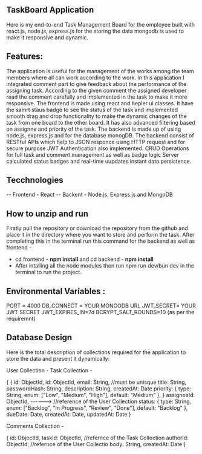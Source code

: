 ## TaskBoard Application

Here is my end-to-end Task Management Board for the employee built with react.js, node.js, express.js
for the storing the data mongodb is used to make it responsive and dynamic.

## Features:

The application is useful for the management of the works among the team members where all can work according to the work. In this application I integrated comment part to give feedback about the performance of the assigning task. According to the given comment the assigned developer read the comment carefully and implemented in the task to make it more responsive. The frontend is made using react and hepler ui classes. It have the samrt staus badge to see the status of the task and implemented smooth drag and drop functionality to make the dynamic changes of the task from one board to the other board. It has also advanced filtering based on assignne and priority of the task. The backend is made up of using node.js, express.js and for the database monogDB. The backend consist of RESTful APIs which help to JSON responce using HTTP request and for secure purpose JWT Authentication also implemented. CRUD Operations for  full task and comment management as well as badge logic Server calculated status badges and real-time uupdates  instant data persistence.

## Tecchnologies
-- Frontend - React
-- Backent - Node.js, Express.js and MongoDB

## How to unzip and run

Firstly pull the repository or download the repository from the github and place it in the directory 
where you want to store and perform the task. After completing this in the terminal run this command 
for the backend as well as frontend - 

- cd frontend - **npm install** and cd backend -  **npm install**
- After intalling all the node modules then run npm run dev/bun dev in the terminal to run the project.

## Environmental Variables :

PORT = 4000
DB_CONNECT = YOUR MONGODB URL
JWT_SECRET= YOUR JWT SECRET
JWT_EXPIRES_IN=7d
BCRYPT_SALT_ROUNDS=10 (as per the requiremnt)

## Database Design

Here is the total description of collections required for the application to store the data and present it dynamically:

User Collection -                                        Task Collection - 

{                                                        {
  id: ObjectId,                                            id: ObjectId,
  email: String,   //must be unisque                       title: String,       
  passwordHash: String,                                    description: String,
  createdAt: Date                                          priority: { type: String, enum: ["Low", "Medium", "High"], default: "Medium" },
}                                                          assigneeId: ObjectId,       ------>                                 //reference of the User Collection
                                                           status: { type: String, enum: ["Backlog", "In Progress", "Review", "Done"], default: "Backlog" },
                                                           dueDate: Date,
                                                           createdAt: Date,
                                                           updatedAt: Date
                                                        }


  Comments Collection - 

  {
      id: ObjectId,
      taskId: ObjectId,    //refernce of the Task Collection
      authorId: ObjectId,  //refernce of the User Collectio
      body: String,
      createdAt: Date
  }


